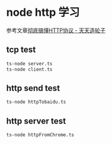 # node http 学习

参考文章[彻底搞懂HTTP协议 - 天天造轮子](https://juejin.cn/post/7038627294197317662#heading-19)

## tcp test

```bash
ts-node server.ts
ts-node client.ts
```

## http send test

```bash
ts-node httpTobaidu.ts
```

## http server test

```bash
ts-node httpFromChrome.ts
```

